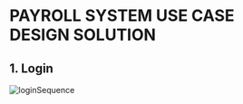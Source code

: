 # PAYROLL SYSTEM USE CASE DESIGN SOLUTION

## 1. Login
![loginSequence](https://www.planttext.com/api/plantuml/png/T951QiCm44NtEeN8AeRc0bwKs7KB1IyCRhkVM4CYK2GpCtRfsRheaNg5Qk8GS6crq6B-d_S_pFVdrvu5IAPpC3188llAI6RC8p_u4QBOJPkEFdPmn8q5jcstLgj9JZtIx8T5h_grte300NWHczeO3R2x-mmgRHentl3ROgNnT3XxkQZRASyZdF7EZi3ydiWLfktKMVMbdI5u1u8FX0wZU0ZyvqRLwqPJb_Q8eb7QxUOiJ5FRtHL9A1F5cwSm4CHwVjCaO_DJrhLeq8hzD0p8IsvnSIpz5A4uvma7UKaDyEcGW5ncOc3CqESu_ujz0XzGlR-9plCOuEEHA96YeZFx_EaTVm000F__0m00)
